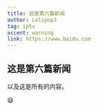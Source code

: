 ```yaml
---
title: 这是第六篇新闻
author: LolipopJ
tag: iptv
accent: warning
link: https://www.baidu.com
---
```


## 这是第六篇新闻

以及这是所有的内容。

:smile:
